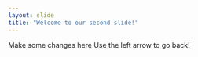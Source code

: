 ```yaml
---
layout: slide
title: "Welcome to our second slide!"
---
```

Make some changes here
Use the left arrow to go back!
